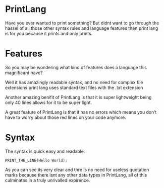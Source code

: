 # PrintLang
Have you ever wanted to print something? But didnt want to go through the hassel of all those other syntax rules and language features then print lang is for you because it prints and only prints.

# Features
So you may be wondering what kind of features does a language this magnificant have?

Well it has amazingly readable syntax, and no need for complex file extensions print lang uses standard text files with the .txt extension

Another amazing benifit of PrintLang is that it is super lightweight being only 40 lines allows for it to be super light.

A great feature of PrintLang is that it has no errors which means you don't have to worry about those red lines on your code anymore.
# Syntax
The syntax is quick easy and readable:

`PRINT_THE_LINE(Hello World);`

As you can see its very clear and thre is no need for useless quotation marks because there isnt any other data types in PrintLang, all of this culminates in a truly unrivalled expirence.
